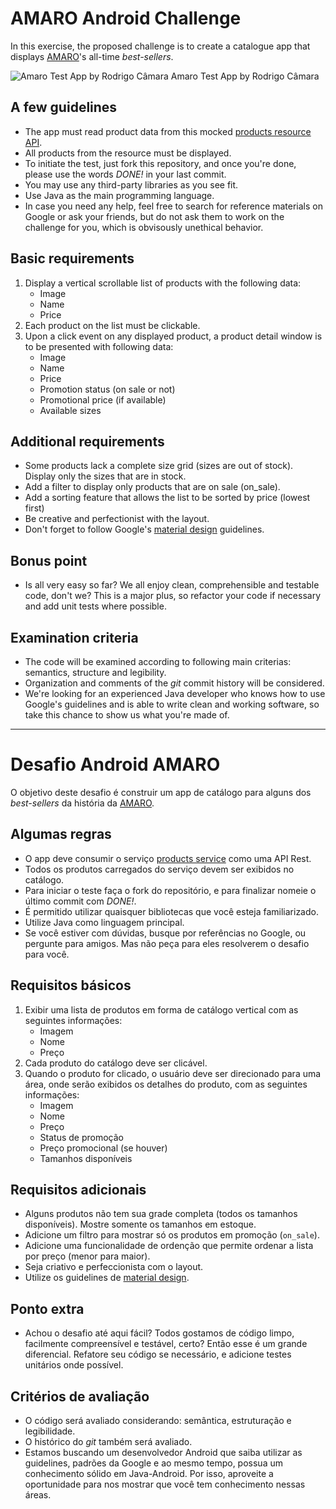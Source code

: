 
# AMARO Android Challenge
In this exercise, the proposed challenge is to create a catalogue app that displays [AMARO](https://amaro.com/)'s all-time *best-sellers*.

![Amaro Test App by Rodrigo Câmara](https://im5.ezgif.com/tmp/ezgif-5-7d57182b5d.gif)
Amaro Test App by Rodrigo Câmara

## A few guidelines
* The app must read product data from this mocked [products resource API](http://www.mocky.io/v2/59b6a65a0f0000e90471257d).
* All products from the resource must be displayed.
* To initiate the test, just fork this repository, and once you're done, please use the words *DONE!* in your last commit.
* You may use any third-party libraries as you see fit.
* Use Java as the main programming language.
* In case you need any help, feel free to search for reference materials on Google or ask your friends, but do not ask them to work on the challenge for you, which is obvisously unethical behavior.

## Basic requirements
1. Display a vertical scrollable list of products with the following data:
    - Image
    - Name
    - Price 
2. Each product on the list must be clickable. 
3. Upon a click event on any displayed product, a product detail window is to be presented with following data:
    - Image
    - Name
    - Price
    - Promotion status (on sale or not)
    - Promotional price (if available)
    - Available sizes

## Additional requirements
* Some products lack a complete size grid (sizes are out of stock). Display only the sizes that are in stock.
* Add a filter to display only products that are on sale (on_sale).
* Add a sorting feature that allows the list to be sorted by price (lowest first)
* Be creative and perfectionist with the layout.
* Don't forget to follow Google's [material design](https://getmdl.io/components/index.html) guidelines.
 
## Bonus point
* Is all very easy so far? We all enjoy clean, comprehensible and testable code, don't we? This is a major plus, so refactor your code if necessary and add unit tests where possible.

## Examination criteria
* The code will be examined according to following main criterias: semantics, structure and legibility.
* Organization and comments of the *git* commit history will be considered.
* We're looking for an experienced Java developer who knows how to use Google's guidelines and is able to write clean and working software, so take this chance to show us what you're made of.

-------------------------------

# Desafio Android AMARO
O objetivo deste desafio é construir um app de catálogo para alguns dos *best-sellers* da história da [AMARO](https://amaro.com/).

## Algumas regras
* O app deve consumir o serviço [products service](http://www.mocky.io/v2/59b6a65a0f0000e90471257d) como uma API Rest.
* Todos os produtos carregados do serviço devem ser exibidos no catálogo.
* Para iniciar o teste faça o fork do repositório, e para finalizar nomeie o último commit com  *DONE!*.
* É permitido utilizar quaisquer bibliotecas que você esteja familiarizado.
* Utilize Java como linguagem principal.
* Se você estiver com dúvidas, busque por referências no Google, ou pergunte para amigos.
Mas não peça para eles resolverem o desafio para você.

## Requisitos básicos
1. Exibir uma lista de produtos em forma de catálogo vertical com as seguintes informações:
    - Imagem
    - Nome
    - Preço 
2. Cada produto do catálogo deve ser clicável. 
3. Quando o produto for clicado, o usuário deve ser direcionado para uma área, onde serão exibidos os detalhes do produto, com as seguintes informações:
    - Imagem
    - Nome
    - Preço
    - Status de promoção
    - Preço promocional (se houver)
    - Tamanhos disponíveis

## Requisitos adicionais
* Alguns produtos não tem sua grade completa (todos os tamanhos disponíveis). Mostre somente os tamanhos em estoque.
* Adicione um filtro para mostrar só os produtos em promoção (`on_sale`).
* Adicione uma funcionalidade de ordenção que permite ordenar a lista por preço (menor para maior).
* Seja criativo e perfeccionista com o layout.
* Utilize os guidelines de [material design](https://getmdl.io/components/index.html).
 
## Ponto extra
* Achou o desafio até aqui fácil? Todos gostamos de código limpo, facilmente compreensível e testável, certo? Então esse é um grande diferencial. Refatore seu código se necessário, e adicione testes unitários onde possível.

## Critérios de avaliação
* O código será avaliado considerando: semântica, estruturação e legibilidade.
* O histórico do *git* também será avaliado.
* Estamos buscando um desenvolvedor Android que saiba utilizar as guidelines, padrões da Google e ao mesmo tempo, possua um conhecimento sólido em Java-Android. Por isso, aproveite a oportunidade para nos mostrar que você tem conhecimento nessas áreas.
